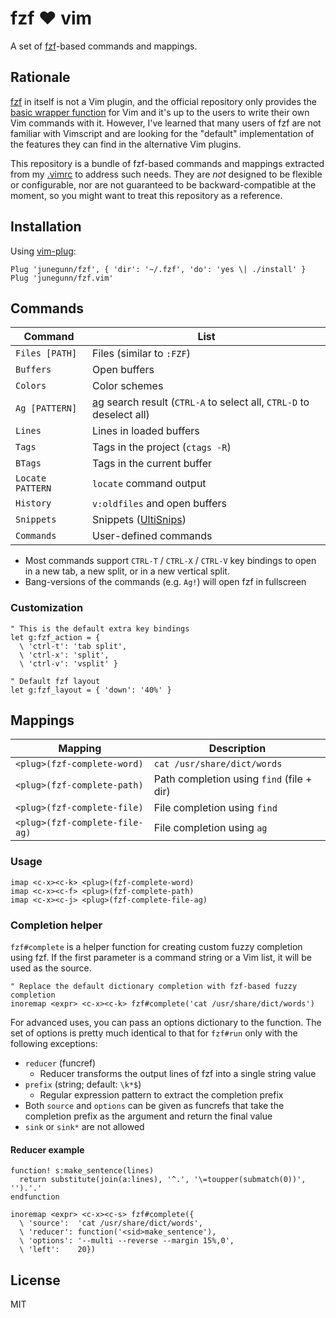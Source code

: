 fzf :heart: vim
===============

A set of [fzf][fzf]-based commands and mappings.

Rationale
---------

[fzf][fzf] in itself is not a Vim plugin, and the official repository only
provides the [basic wrapper function][run] for Vim and it's up to the users to
write their own Vim commands with it. However, I've learned that many users of
fzf are not familiar with Vimscript and are looking for the "default"
implementation of the features they can find in the alternative Vim plugins.

This repository is a bundle of fzf-based commands and mappings extracted from
my [.vimrc][vimrc] to address such needs. They are *not* designed to be
flexible or configurable, nor are not guaranteed to be backward-compatible at
the moment, so you might want to treat this repository as a reference.

Installation
------------

Using [vim-plug](https://github.com/junegunn/vim-plug):

```vim
Plug 'junegunn/fzf', { 'dir': '~/.fzf', 'do': 'yes \| ./install' }
Plug 'junegunn/fzf.vim'
```

Commands
--------

| Command          | List                                                                      |
| ---              | ---                                                                       |
| `Files [PATH]`   | Files (similar to `:FZF`)                                                 |
| `Buffers`        | Open buffers                                                              |
| `Colors`         | Color schemes                                                             |
| `Ag [PATTERN]`   | [ag][ag] search result (`CTRL-A` to select all, `CTRL-D` to deselect all) |
| `Lines`          | Lines in loaded buffers                                                   |
| `Tags`           | Tags in the project (`ctags -R`)                                          |
| `BTags`          | Tags in the current buffer                                                |
| `Locate PATTERN` | `locate` command output                                                   |
| `History`        | `v:oldfiles` and open buffers                                             |
| `Snippets`       | Snippets ([UltiSnips][us])                                                |
| `Commands`       | User-defined commands                                                     |

- Most commands support `CTRL-T` / `CTRL-X` / `CTRL-V` key
  bindings to open in a new tab, a new split, or in a new vertical split.
- Bang-versions of the commands (e.g. `Ag!`) will open fzf in fullscreen

### Customization

```vim
" This is the default extra key bindings
let g:fzf_action = {
  \ 'ctrl-t': 'tab split',
  \ 'ctrl-x': 'split',
  \ 'ctrl-v': 'vsplit' }

" Default fzf layout
let g:fzf_layout = { 'down': '40%' }
```

Mappings
--------

| Mapping                        | Description                               |
| ---                            | ---                                       |
| `<plug>(fzf-complete-word)`    | `cat /usr/share/dict/words`               |
| `<plug>(fzf-complete-path)`    | Path completion using `find` (file + dir) |
| `<plug>(fzf-complete-file)`    | File completion using `find`              |
| `<plug>(fzf-complete-file-ag)` | File completion using `ag`                |

### Usage

```vim
imap <c-x><c-k> <plug>(fzf-complete-word)
imap <c-x><c-f> <plug>(fzf-complete-path)
imap <c-x><c-j> <plug>(fzf-complete-file-ag)
```

### Completion helper

`fzf#complete` is a helper function for creating custom fuzzy completion using
fzf. If the first parameter is a command string or a Vim list, it will be used
as the source.

```vim
" Replace the default dictionary completion with fzf-based fuzzy completion
inoremap <expr> <c-x><c-k> fzf#complete('cat /usr/share/dict/words')
```

For advanced uses, you can pass an options dictionary to the function. The set
of options is pretty much identical to that for `fzf#run` only with the
following exceptions:

- `reducer` (funcref)
    - Reducer transforms the output lines of fzf into a single string value
- `prefix` (string; default: `\k*$`)
    - Regular expression pattern to extract the completion prefix
- Both `source` and `options` can be given as funcrefs that take the
  completion prefix as the argument and return the final value
- `sink` or `sink*` are not allowed

#### Reducer example

```vim
function! s:make_sentence(lines)
  return substitute(join(a:lines), '^.', '\=toupper(submatch(0))', '').'.'
endfunction

inoremap <expr> <c-x><c-s> fzf#complete({
  \ 'source':  'cat /usr/share/dict/words',
  \ 'reducer': function('<sid>make_sentence'),
  \ 'options': '--multi --reverse --margin 15%,0',
  \ 'left':    20})
```

License
-------

MIT

[fzf]:   https://github.com/junegunn/fzf
[run]:   https://github.com/junegunn/fzf#usage-as-vim-plugin
[vimrc]: https://github.com/junegunn/dotfiles/blob/master/vimrc
[ag]:    https://github.com/ggreer/the_silver_searcher
[us]:    https://github.com/SirVer/ultisnips

